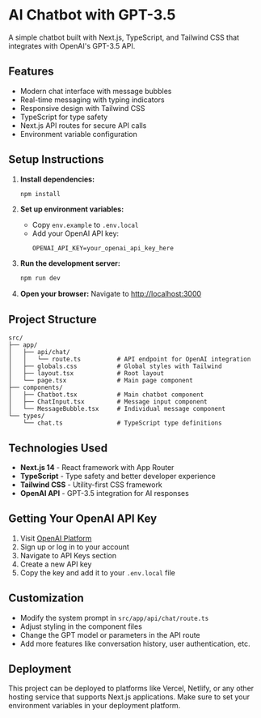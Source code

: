 # AI Chatbot with GPT-3.5

A simple chatbot built with Next.js, TypeScript, and Tailwind CSS that integrates with OpenAI's GPT-3.5 API.

## Features

- Modern chat interface with message bubbles
- Real-time messaging with typing indicators
- Responsive design with Tailwind CSS
- TypeScript for type safety
- Next.js API routes for secure API calls
- Environment variable configuration

## Setup Instructions

1. **Install dependencies:**

   ```bash
   npm install
   ```

2. **Set up environment variables:**

   - Copy `env.example` to `.env.local`
   - Add your OpenAI API key:
     ```
     OPENAI_API_KEY=your_openai_api_key_here
     ```

3. **Run the development server:**

   ```bash
   npm run dev
   ```

4. **Open your browser:**
   Navigate to [http://localhost:3000](http://localhost:3000)

## Project Structure

```
src/
├── app/
│   ├── api/chat/
│   │   └── route.ts          # API endpoint for OpenAI integration
│   ├── globals.css           # Global styles with Tailwind
│   ├── layout.tsx            # Root layout
│   └── page.tsx              # Main page component
├── components/
│   ├── Chatbot.tsx           # Main chatbot component
│   ├── ChatInput.tsx         # Message input component
│   └── MessageBubble.tsx     # Individual message component
└── types/
    └── chat.ts               # TypeScript type definitions
```

## Technologies Used

- **Next.js 14** - React framework with App Router
- **TypeScript** - Type safety and better developer experience
- **Tailwind CSS** - Utility-first CSS framework
- **OpenAI API** - GPT-3.5 integration for AI responses

## Getting Your OpenAI API Key

1. Visit [OpenAI Platform](https://platform.openai.com/)
2. Sign up or log in to your account
3. Navigate to API Keys section
4. Create a new API key
5. Copy the key and add it to your `.env.local` file

## Customization

- Modify the system prompt in `src/app/api/chat/route.ts`
- Adjust styling in the component files
- Change the GPT model or parameters in the API route
- Add more features like conversation history, user authentication, etc.

## Deployment

This project can be deployed to platforms like Vercel, Netlify, or any other hosting service that supports Next.js applications. Make sure to set your environment variables in your deployment platform.
